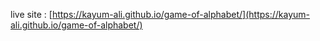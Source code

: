live site : [https://kayum-ali.github.io/game-of-alphabet/](https://kayum-ali.github.io/game-of-alphabet/)
